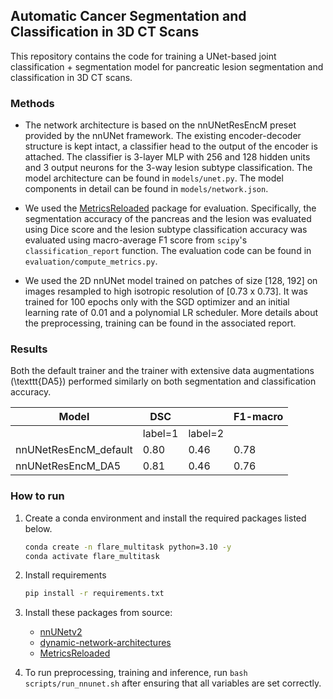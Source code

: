 ## Automatic Cancer Segmentation and Classification in 3D CT Scans

This repository contains the code for training a UNet-based joint classification + segmentation model for pancreatic lesion segmentation and classification in 3D CT scans. 

### Methods

* The network architecture is based on the nnUNetResEncM preset provided by the nnUNet framework. The existing encoder-decoder structure is kept intact, a classifier head to the output of the encoder is attached. The classifier is 3-layer MLP with 256 and 128 hidden units and 3 output neurons for the 3-way lesion subtype classification. The model architecture can be found  in `models/unet.py`. The model components in detail can be found in `models/network.json`.

* We used the [MetricsReloaded](https://github.com/Project-MONAI/MetricsReloaded) package for evaluation. Specifically, the segmentation accuracy of the pancreas and the lesion was evaluated using Dice score and the lesion subtype classification accuracy was evaluated using macro-average F1 score from `scipy`'s `classification_report` function. The evaluation code can be found in `evaluation/compute_metrics.py`.

* We used the 2D nnUNet model trained on patches of size [128, 192] on images resampled to high isotropic resolution of [0.73 x 0.73]. It was trained for 100 epochs only with the SGD optimizer and an initial learning rate of $0.01$ and a polynomial LR scheduler. More details about the preprocessing, training can be found in the associated report.


### Results

Both the default trainer and the trainer with extensive data augmentations (\texttt{DA5}) performed similarly on both segmentation and classification accuracy.

| **Model**                    | **DSC** | | **F1-macro** |
|---------------------- |-------------|-----------|---------------------|
|                       | label=1  | label=2               |      |
| nnUNetResEncM_default | 0.80     | 0.46                  | 0.78 |
| nnUNetResEncM_DA5     | 0.81     | 0.46                 | 0.76 |


### How to run

1. Create a conda environment and install the required packages listed below.

    ```bash 
   conda create -n flare_multitask python=3.10 -y
   conda activate flare_multitask
    ```
2. Install requirements
    
    ```bash
   pip install -r requirements.txt
    ```

3. Install these packages from source:
    - [nnUNetv2](https://github.com/MIC-DKFZ/nnUNet)
    - [dynamic-network-architectures](https://github.com/MIC-DKFZ/dynamic-network-architectures)
    - [MetricsReloaded](https://github.com/ivadomed/MetricsReloaded)


4. To run preprocessing, training and inference, run `bash scripts/run_nnunet.sh` after ensuring that all variables are set correctly. 
